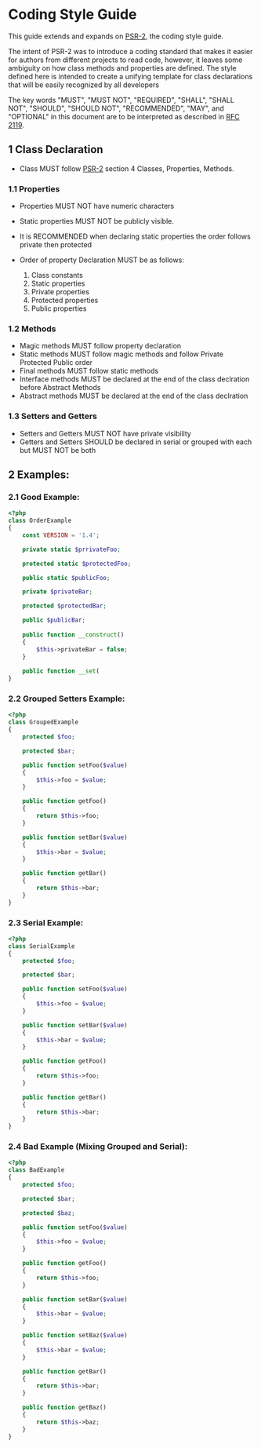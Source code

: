 # Coding Style Guide

This guide extends and expands on [PSR-2][], the coding style guide.

The intent of PSR-2 was to introduce a coding standard that makes it easier for
authors from different projects to read code, however, it leaves some ambiguity on how 
class methods and properties are defined.  The style defined here is intended 
to create a unifying template for class declarations that will be easily recognized 
by all developers 

The key words "MUST", "MUST NOT", "REQUIRED", "SHALL", "SHALL NOT", "SHOULD",
"SHOULD NOT", "RECOMMENDED", "MAY", and "OPTIONAL" in this document are to be
interpreted as described in [RFC 2119][].

[RFC 2119]: http://www.ietf.org/rfc/rfc2119.txt
[PSR-2]: https://github.com/php-fig/fig-standards/blob/master/accepted/PSR-2-coding-style-guide.md

## 1 Class Declaration 

- Class MUST follow [PSR-2][] section 4 Classes, Properties, Methods.

### 1.1 Properties

- Properties MUST NOT have numeric characters
- Static properties MUST NOT be publicly visible. 
- It is RECOMMENDED when declaring static properties the order follows private then protected
- Order of property Declaration MUST be as follows:

    1. Class constants
    2. Static properties 
    3. Private properties 
    4. Protected properties 
    5. Public properties 

### 1.2 Methods

- Magic methods MUST follow property declaration 
- Static methods MUST follow magic methods and follow Private Protected Public order
- Final methods MUST follow static methods
- Interface methods MUST be declared at the end of the class declration before Abstract Methods 
- Abstract methods MUST be declared at the end of the class declration


### 1.3 Setters and Getters

- Setters and Getters MUST NOT have private visibility
- Getters and Setters SHOULD be declared in serial or grouped with each but MUST NOT be both 

## 2 Examples:

### 2.1 Good Example:
```php
<?php
class OrderExample
{
    const VERSION = '1.4';

    private static $prrivateFoo;

    protected static $protectedFoo;

    public static $publicFoo;

    private $privateBar;

    protected $protectedBar;

    public $publicBar;
    
    public function __construct()
    {
        $this->privateBar = false;
    }
    
    public function __set(
}

```

### 2.2 Grouped Setters Example:
```php
<?php
class GroupedExample 
{
    protected $foo;

    protected $bar;

    public function setFoo($value)
    {
        $this->foo = $value;
    }

    public function getFoo()
    {
        return $this->foo;
    }

    public function setBar($value)
    {
        $this->bar = $value;
    }

    public function getBar()
    {
        return $this->bar;
    }
}
```

### 2.3 Serial Example:
```php
<?php
class SerialExample 
{
    protected $foo;

    protected $bar;

    public function setFoo($value)
    {
        $this->foo = $value;
    }

    public function setBar($value)
    {
        $this->bar = $value;
    }

    public function getFoo()
    {
        return $this->foo;
    }

    public function getBar()
    {
        return $this->bar;
    }
}
```

### 2.4 Bad Example (Mixing Grouped and Serial):
```php
<?php
class BadExample 
{
    protected $foo;

    protected $bar;

    protected $baz;

    public function setFoo($value)
    {
        $this->foo = $value;
    }

    public function getFoo()
    {
        return $this->foo;
    }

    public function setBar($value)
    {
        $this->bar = $value;
    }

    public function setBaz($value)
    {
        $this->bar = $value;
    }

    public function getBar()
    {
        return $this->bar;
    }

    public function getBaz()
    {
        return $this->baz;
    }
}
```